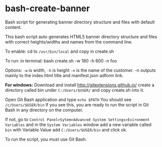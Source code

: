 # bash-create-banner
Bash script for generating banner directory structure and files with default content.

This bash script auto generates HTML5 banner directory structure and files with correct heights/widths and names from the command line. 

To enable: cd to `/usr/bin/local` and copy in create.sh

To run: in terminal: bash create.sh -w 180 -h 600 -n foo

Options: `-w` is width, `-h` is height `-n` is the name of the customer. -n outputs mainly to the index.html title and manifest.json adform link. 

**For windows:** Download and install http://gitextensions.github.io/ create a directory called bin under `C:/Users/$USER/` and copy create.sh into it. 

Open Git Bash application and type `echo $PATH` You should see `/c/Users/$USER/bin` If you see this, you are ready to run the script in Git Bash in any directory on the computer.  

If not, go to `Control Panel>Sytem>Advanced System Settings>Evironment Variables` and in the `System Variables` window add a new variable called `bin` with Variable Value add `C:/Users/$USER/bin` and click ok. 

To run the script, you must use Git Bash. 
